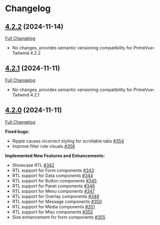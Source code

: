 # Changelog

## [4.2.2](https://github.com/primefaces/primevue-tailwind/tree/4.2.2) (2024-11-14)

[Full Changelog](https://github.com/primefaces/primevue/compare/4.2.1...4.2.2)

-   No changes, provides semantic versioning compatibility for PrimeVue-Tailwind 4.2.2

## [4.2.1](https://github.com/primefaces/primevue-tailwind/tree/4.2.1) (2024-11-11)

[Full Changelog](https://github.com/primefaces/primevue/compare/4.2.0...4.2.1)

-   No changes, provides semantic versioning compatibility for PrimeVue-Tailwind 4.2.1

## [4.2.0](https://github.com/primefaces/primevue-tailwind/tree/4.2.0) (2024-11-11)

[Full Changelog](https://github.com/primefaces/primevue/compare/4.1.1-rc.1...4.2.0)

**Fixed bugs:**

-   Ripple causes incorrect styling for scrollable tabs [\#354](https://github.com/primefaces/primevue/issues/354)
-   Improve filter rule visuals [\#356](https://github.com/primefaces/primevue/issues/356)

**Implemented New Features and Enhancements:**

-   Showcase RTL [\#342](https://github.com/primefaces/primevue/issues/342)
-   RTL support for Form components [\#343](https://github.com/primefaces/primevue/issues/343)
-   RTL support for Data components [\#344](https://github.com/primefaces/primevue/issues/344)
-   RTL support for Button components [\#345](https://github.com/primefaces/primevue/issues/345)
-   RTL support for Panel components [\#346](https://github.com/primefaces/primevue/issues/346)
-   RTL support for Menu components [\#347](https://github.com/primefaces/primevue/issues/347)
-   RTL support for Overlay components [\#349](https://github.com/primefaces/primevue/issues/349)
-   RTL support for Message components [\#350](https://github.com/primefaces/primevue/issues/350)
-   RTL support for Media components [\#351](https://github.com/primefaces/primevue/issues/351)
-   RTL support for Misc components [\#352](https://github.com/primefaces/primevue/issues/352)
-   Size enhancement for form components [\#355](https://github.com/primefaces/primevue/issues/355)
